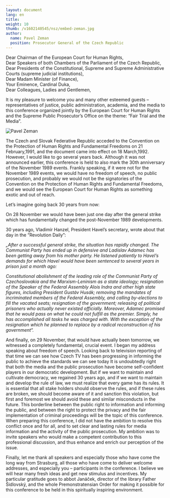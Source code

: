```yaml
---
layout: document
lang: en
title:
weight: 10
thumb: /v1602140545/nsz/embed-zeman.jpg
author:
  name: Pavel Zeman
  position: Prosecutor General of the Czech Republic
---
```


Dear Chairman of the European Court for Human Rights,<br/>
Dear Speakers of both Chambers of the Parliament of the Czech Republic,<br/>
Dear Presidents of the Constitutional, Supreme and Supreme Administrative Courts (supreme judicial institutions),<br/>
Dear Madam Minister (of Finance),<br/>
Your Eminence, Cardinal Duka,<br/>
Dear Colleagues, Ladies and Gentlemen,<br/>

It is my pleasure to welcome you and many other esteemed guests – representatives of justice, public administration, academia, and the media to this conference organized jointly by the European Court for Human Rights and the Supreme Public Prosecutor’s Office on the theme: “Fair Trial and the Media”.

![Pavel Zeman](/blog/assets/img/zeman.jpg)

The Czech and Slovak Federative Republic acceded to the Convention on the Protection of Human Rights and Fundamental Freedoms on 21 February,1991, and the document came into effect on 18 March,1992. However, I would like to go several years back. Although it was not announced earlier, this conference is held to also mark the 30th anniversary of the November 1989 events. Frankly speaking, if it were not for the November 1989 events, we would have no freedom of speech, no public prosecution, and probably we would not be the signatories of the Convention on the Protection of Human Rights and Fundamental Freedoms, and we would see the European Court for Human Rights as something exotic and out of reach.

Let’s imagine going back 30 years from now:

On 28 November we would have been just one day after the general strike which has fundamentally changed the post-November 1989 developments.

30 years ago, Vladimír Hanzel, President Havel’s secretary, wrote about that day in the “Revolution Daily”:

_„After a successful general strike, the situation has rapidly changed. The Communist Party has ended up in defensive and Ladislav Adamec has been getting away from his mother party. He listened patiently to Havel’s demands for which Havel would have been sentenced to several years in prison just a month ago:_

_Constitutional abolishment of the leading role of the Communist Party of Czechoslovakia and the Marxism-Leninism as a state ideology; resignation of the Speaker of the Federal Assembly Alois Indra and other high state figures, including President Gustáv Husák; removing the mandates of incriminated members of the Federal Assembly, and calling by-elections to fill the vacated seats; resignation of the government; releasing of political prisoners who actually never existed officially. Moreover, Adamec promised that he would pass on what he could not fulfill as the premier. Simply, he has accomplished all tasks he was charged with. With the exception of the resignation which he planned to replace by a radical reconstruction of his government“._

And finally, on 29 November, that would have actually been tomorrow, we witnessed a completely fundamental, crucial event. I began my address speaking about freedom of speech. Looking back to television reporting of that time we can see how Czech TV has been progressing in informing the public to achieve the standards we can see today It is undoubtedly right that both the media and the public prosecution have become self-confident players in our democratic development. But if we want to maintain and cultivate democracy, we regained 30 years ago, and if we want to maintain and develop the rule of law, we must realize that every game has its rules. It is essential that all stake holders should observe the rules, and if these rules are broken, we should become aware of it and sanction this violation, but first and foremost we should avoid these and similar misconducts in the future. This borderline between the public right to information and informing the public, and between the right to protect the privacy and the fair implementation of criminal proceedings will be the topic of this conference. When preparing this conference, I did not have the ambition to resolve this conflict once and for all, and to set clear and lasting rules for media information and the activity of the public prosecution. My ambition was to invite speakers who would make a competent contribution to this professional discussion, and thus enhance and enrich our perception of the issue.

Finally, let me thank all speakers and especially those who have come the long way from Strasburg, all those who have come to deliver welcome addresses, and especially you – participants in the conference. I believe we will hear many fresh ideas and get new stimulus and incentives. My particular gratitude goes to abbot Janáček, director of the library Father Šidlovský, and the whole Premonstratensian Order for making it possible for this conference to be held in this spiritually inspiring environment.
